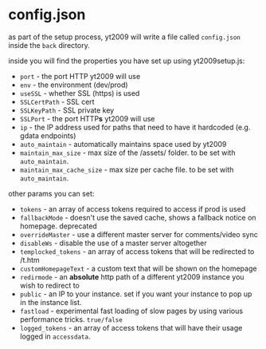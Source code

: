 # config.json

as part of the setup process, yt2009 will write a file called `config.json` inside the `back` directory.

inside you will find the properties you have set up using yt2009setup.js:

- `port` - the port HTTP yt2009 will use
- `env` - the environment (dev/prod)
- `useSSL` - whether SSL (https) is used
- `SSLCertPath` - SSL cert
- `SSLKeyPath` - SSL private key
- `SSLPort` - the port HTTP**s** yt2009 will use
- `ip` - the IP address used for paths that need to have it hardcoded (e.g. gdata endpoints)
- `auto_maintain` - automatically maintains space used by yt2009
- `maintain_max_size` - max size of the /assets/ folder. to be set with `auto_maintain`.
- `maintain_max_cache_size` - max size per cache file. to be set with `auto_maintain`.

other params you can set:

- `tokens` - an array of access tokens required to access if prod is used
- `fallbackMode` - doesn't use the saved cache, shows a fallback notice on homepage. deprecated
- `overrideMaster` - use a different master server for comments/video sync
- `disableWs` - disable the use of a master server altogether
- `templocked_tokens` - an array of access tokens that will be redirected to /t.htm
- `customHomepageText` - a custom text that will be shown on the homepage
- `redirmode` - an **absolute** http path of a different yt2009 instance you wish to redirect to
- `public` - an IP to your instance. set if you want your instance to pop up in the instance list.
- `fastload` - experimental fast loading of slow pages by using various performance tricks. `true/false`
- `logged_tokens` - an array of access tokens that will have their usage logged in `accessdata`.

